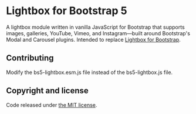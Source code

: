 Lightbox for Bootstrap 5
========

A lightbox module written in vanilla JavaScript for Bootstrap that supports images, galleries, YouTube, Vimeo, and Instagram—built around Bootstrap's Modal and Carousel plugins. Intended to replace [Lightbox for Bootstrap](https://github.com/ashleydw/lightbox).

Contributing
----
Modify the bs5-lightbox.esm.js file instead of the bs5-lightbox.js file.

Copyright and license
----

Code released under [the MIT license](https://github.com/trvswgnr/bs5-lightbox/blob/master/LICENSE).

